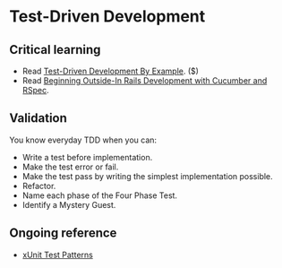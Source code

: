 Test-Driven Development
=======================

Critical learning
-----------------

* Read [Test-Driven Development By Example](http://www.amazon.com/Test-Driven-Development-By-Example/dp/0321146530). ($)
* Read [Beginning Outside-In Rails Development with Cucumber and RSpec](http://blog.carbonfive.com/2012/02/14/beginning-outside-in-rails-development-with-cucumber-and-rspec/).

Validation
----------

You know everyday TDD when you can:

* Write a test before implementation.
* Make the test error or fail.
* Make the test pass by writing the simplest implementation possible.
* Refactor.
* Name each phase of the Four Phase Test.
* Identify a Mystery Guest.

Ongoing reference
-----------------

* [xUnit Test Patterns](http://xunitpatterns.com)
